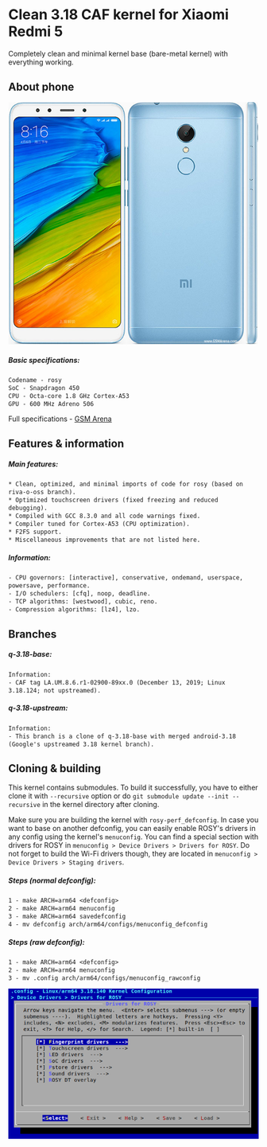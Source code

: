 # Clean 3.18 CAF kernel for Xiaomi Redmi 5

Completely clean and minimal kernel base (bare-metal kernel) with everything working.

## About phone

![phone](rosy.jpg)

##### Basic specifications:
```
Codename - rosy
SoC - Snapdragon 450
CPU - Octa-core 1.8 GHz Cortex-A53
GPU - 600 MHz Adreno 506
```

Full specifications - [GSM Arena](https://www.gsmarena.com/xiaomi_redmi_5-8768.php)

## Features & information

##### Main features:
```
* Clean, optimized, and minimal imports of code for rosy (based on riva-o-oss branch).
* Optimized touchscreen drivers (fixed freezing and reduced debugging).
* Compiled with GCC 8.3.0 and all code warnings fixed.
* Compiler tuned for Cortex-A53 (CPU optimization).
* F2FS support.
* Miscellaneous improvements that are not listed here.
```

##### Information:
```
- CPU governors: [interactive], conservative, ondemand, userspace, powersave, performance.
- I/O schedulers: [cfq], noop, deadline.
- TCP algorithms: [westwood], cubic, reno.
- Compression algorithms: [lz4], lzo.
```

## Branches

##### q-3.18-base:
```
Information:
- CAF tag LA.UM.8.6.r1-02900-89xx.0 (December 13, 2019; Linux 3.18.124; not upstreamed).
```

##### q-3.18-upstream:
```
Information:
- This branch is a clone of q-3.18-base with merged android-3.18 (Google's upstreamed 3.18 kernel branch).
```

## Cloning & building

This kernel contains submodules. To build it successfully, you have to either clone it with `--recursive` option or do `git submodule update --init --recursive` in the kernel directory after cloning.

Make sure you are building the kernel with `rosy-perf_defconfig`. In case you want to base on another defconfig, you can easily enable ROSY's drivers in any config using the kernel's `menuconfig`. You can find a special section with drivers for ROSY in `menuconfig > Device Drivers > Drivers for ROSY`. Do not forget to build the Wi-Fi drivers though, they are located in `menuconfig > Device Drivers > Staging drivers`.

##### Steps (normal defconfig):
```
1 - make ARCH=arm64 <defconfig>
2 - make ARCH=arm64 menuconfig
3 - make ARCH=arm64 savedefconfig
4 - mv defconfig arch/arm64/configs/menuconfig_defconfig
```

##### Steps (raw defconfig):
```
1 - make ARCH=arm64 <defconfig>
2 - make ARCH=arm64 menuconfig
3 - mv .config arch/arm64/configs/menuconfig_rawconfig
```

![rosymenu](menu.png)
